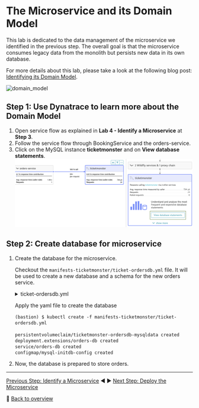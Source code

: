 # The Microservice and its Domain Model

This lab is dedicated to the data management of the microservice we identified in the previous step. The overall goal is that the microservice consumes legacy data from the monolith but persists new data in its own database.

For more details about this lab, please take a look at the following blog post: [Identifying its Domain Model](https://www.dynatrace.com/news/blog/monolith-to-microservices-the-microservice-and-its-domain-model/).

![domain_model](../assets/domain_model.png)

## Step 1: Use Dynatrace to learn more about the Domain Model

1. Open service flow as explained in **Lab 4 - Identify a Microservice** at **Step 3**.
1. Follow the service flow through BookingService and the orders-service.
1. Click on the MySQL instance **ticketmonster** and on **View database statements**.
![sql_statements](../assets/ticketmonster_db_statements.png)

## Step 2: Create database for microservice

1. Create the database for the microservice.
    
    Checkout the `manifests-ticketmonster/ticket-ordersdb.yml` file. It will be used to create a new database and a schema for the new orders service.
    <details>
        <summary>ticket-ordersdb.yml</summary>

        ---
        apiVersion: v1
        kind: PersistentVolumeClaim
        metadata:
        name: ticketmonster-ordersdb-mysqldata
        namespace: ticketmonster
        spec:
        accessModes:
        - ReadWriteOnce
        resources:
            requests:
            storage: 10Gi
        storageClassName: gold
        ---
        apiVersion: extensions/v1beta1
        kind: Deployment
        metadata:
        name: orders-db
        namespace: ticketmonster
        spec:
        replicas: 1
        template:
            metadata:
            labels:
                name: orders-db
            spec:
            containers:
                - name: orders-db
                image: mysql:5.5
                imagePullPolicy: "IfNotPresent"
                env:
                    - name: MYSQL_USER
                    value: ticket
                    - name: MYSQL_PASSWORD
                    value: monster
                    - name: MYSQL_DATABASE
                    value: orders
                    - name: MYSQL_ROOT_PASSWORD
                    value: Dynatrace123!
                ports:
                    - containerPort: 3306
                volumeMounts:
                    - mountPath: /docker-entrypoint-initdb.d
                    name: mysql-initdb
                    - mountPath: /var/lib/mysql
                    name: ticketmonster-ordersdb-mysqldata
            volumes:
                - name: mysql-initdb
                configMap:
                    name: mysql-initdb-config
                - name: ticketmonster-ordersdb-mysqldata
                persistentVolumeClaim:
                    claimName: ticketmonster-ordersdb-mysqldata
        ---
        apiVersion: v1
        kind: Service
        metadata:
        name: orders-db
        namespace: ticketmonster
        spec:
        ports:
            - port: 3306
        selector:
            name: orders-db
        ---
        apiVersion: v1
        kind: ConfigMap
        metadata:
        name: mysql-initdb-config
        namespace: ticketmonster
        data:
        initdb.sql: |
            CREATE TABLE `section` (
            `id` bigint(20) NOT NULL AUTO_INCREMENT,
            `description` varchar(255) NOT NULL,
            `name` varchar(255) NOT NULL,
            `number_of_rows` int(11) NOT NULL,
            `row_capacity` int(11) NOT NULL,
            `venue_id` bigint(20) DEFAULT NULL,
            `venue_name` varchar(255) DEFAULT NULL,
            PRIMARY KEY (`id`),
            UNIQUE KEY `UKbdpgnn9f25eootvop4cqics0i` (`name`,`venue_id`)
            ) ;
            CREATE TABLE `appearance` (
            `id` bigint(20) NOT NULL AUTO_INCREMENT,
            `event_id` bigint(20) DEFAULT NULL,
            `event_name` varchar(255) DEFAULT NULL,
            `venue_id` bigint(20) DEFAULT NULL,
            `venue_name` varchar(255) DEFAULT NULL,
            PRIMARY KEY (`id`),
            UNIQUE KEY `UKfgr2nkyi0qpjhjvji0mdfvudc` (`event_id`,`venue_id`)
            ) ;
            CREATE TABLE `booking` (
            `id` bigint(20) NOT NULL AUTO_INCREMENT,
            `cancellation_code` varchar(255) NOT NULL,
            `contact_email` varchar(255) NOT NULL,
            `created_on` datetime NOT NULL,
            `performance_id` bigint(20) DEFAULT NULL,
            `performance_name` varchar(255) DEFAULT NULL,
            PRIMARY KEY (`id`)
            ) ;
            CREATE TABLE `section_allocation` (
            `id` bigint(20) NOT NULL AUTO_INCREMENT,
            `allocated` longblob,
            `occupied_count` int(11) NOT NULL,
            `performance_id` bigint(20) DEFAULT NULL,
            `performance_name` varchar(255) DEFAULT NULL,
            `version` bigint(20) NOT NULL,
            `section_id` bigint(20) NOT NULL,
            PRIMARY KEY (`id`),
            UNIQUE KEY `UKcbyh3leaebtlwfc4eiotooopq` (`performance_id`,`section_id`),
            KEY `FK3rw79cvgssmpg21ds219dydrp` (`section_id`),
            CONSTRAINT `FK3rw79cvgssmpg21ds219dydrp` FOREIGN KEY (`section_id`) REFERENCES `section` (`id`)
            ) ;
            CREATE TABLE `ticket_category` (
            `id` bigint(20) NOT NULL AUTO_INCREMENT,
            `description` varchar(255) NOT NULL,
            PRIMARY KEY (`id`),
            UNIQUE KEY `UK_hbsjuus8lw4socklmianxb00r` (`description`)
            ) ;
            CREATE TABLE `ticket` (
            `id` bigint(20) NOT NULL AUTO_INCREMENT,
            `price` float NOT NULL,
            `number` int(11) NOT NULL,
            `row_number` int(11) NOT NULL,
            `section_id` bigint(20) DEFAULT NULL,
            `ticket_category_id` bigint(20) NOT NULL,
            `booking_id` bigint(20) DEFAULT NULL,
            PRIMARY KEY (`id`),
            KEY `FK43lerp18busrqen2gd43vhepi` (`section_id`),
            KEY `FKbt7yntrpp48qd82aubrq6lbx8` (`ticket_category_id`),
            KEY `FK8h02qtjhsys9q4ibyomkoctu6` (`booking_id`),
            CONSTRAINT `FK8h02qtjhsys9q4ibyomkoctu6` FOREIGN KEY (`booking_id`) REFERENCES `booking` (`id`)
            ) ;
            CREATE TABLE `ticket_price_guide` (
            `id` bigint(20) NOT NULL AUTO_INCREMENT,
            `price` float NOT NULL,
            `section_id` bigint(20) NOT NULL,
            `show_id` bigint(20) NOT NULL,
            `ticketcategory_id` bigint(20) NOT NULL,
            PRIMARY KEY (`id`),
            UNIQUE KEY `UKqgjl8uim31mh6vop6pnt188b4` (`section_id`,`show_id`,`ticketcategory_id`),
            KEY `FKt21lxux6lmhmw6jyx3schteio` (`show_id`),
            KEY `FKbdxqxoxov15nyypxdryur5fs5` (`ticketcategory_id`),
            CONSTRAINT `FK60ub03ab2r2j6d5v8v3v0dprr` FOREIGN KEY (`section_id`) REFERENCES `section` (`id`),
            CONSTRAINT `FKbdxqxoxov15nyypxdryur5fs5` FOREIGN KEY (`ticketcategory_id`) REFERENCES `ticket_category` (`id`),
            CONSTRAINT `FKt21lxux6lmhmw6jyx3schteio` FOREIGN KEY (`show_id`) REFERENCES `appearance` (`id`)
            ) ;
            CREATE TABLE id_generator
            (
            IDKEY char(20) NOT NULL,
            IDVALUE bigint NOT NULL
            );
            GRANT ALL PRIVILEGES ON `orders`.* TO 'ticket'@'%';
            INSERT INTO id_generator(IDKEY, IDVALUE) VALUES ('booking', 1);
            INSERT INTO id_generator(IDKEY, IDVALUE) VALUES ('ticket', 1);
            INSERT INTO id_generator(IDKEY, IDVALUE) VALUES ('section_allocation', 1000);
    </details>

    Apply the yaml file to create the database

    ```
    (bastion) $ kubectl create -f manifests-ticketmonster/ticket-ordersdb.yml

    persistentvolumeclaim/ticketmonster-ordersdb-mysqldata created
    deployment.extensions/orders-db created
    service/orders-db created
    configmap/mysql-initdb-config created
    ```

1. Now, the database is prepared to store orders.

---

[Previous Step: Identify a Microservice](../5_Identify_a_Microservice) :arrow_backward: :arrow_forward: [Next Step: Deploy the Microservice](../7_Deploy_the_Microservice)

:arrow_up_small: [Back to overview](../)

